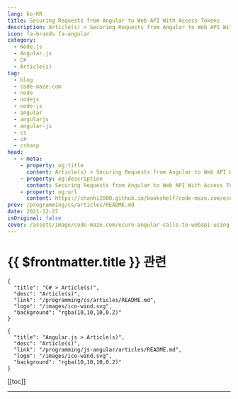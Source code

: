 ```yaml
---
lang: ko-KR
title: Securing Requests from Angular to Web API With Access Tokens
description: Article(s) > Securing Requests from Angular to Web API With Access Tokens
icon: fa-brands fa-angular
category: 
  - Node.js
  - Angular.js
  - C#
  - Article(s)
tag: 
  - blog
  - code-maze.com
  - node
  - nodejs
  - node-js
  - angular
  - angularjs
  - angular-js
  - cs
  - c#
  - csharp
head:  
  - - meta:
    - property: og:title
      content: Article(s) > Securing Requests from Angular to Web API With Access Tokens
    - property: og:description
      content: Securing Requests from Angular to Web API With Access Tokens
    - property: og:url
      content: https://chanhi2000.github.io/bookshelf/code-maze.com/ecure-angular-calls-to-webapi-using-access-to.html
prev: /programming/cs/articles/README.md
date: 2021-12-27
isOriginal: false
cover: /assets/image/code-maze.com/ecure-angular-calls-to-webapi-using-access-to/banner.png
---
```


# {{ $frontmatter.title }} 관련

```component VPCard
{
  "title": "C# > Article(s)",
  "desc": "Article(s)",
  "link": "/programming/cs/articles/README.md",
  "logo": "/images/ico-wind.svg",
  "background": "rgba(10,10,10,0.2)"
}
```

```component VPCard
{
  "title": "Angular.js > Article(s)",
  "desc": "Article(s)",
  "link": "/programming/js-angular/articles/README.md",
  "logo": "/images/ico-wind.svg",
  "background": "rgba(10,10,10,0.2)"
}
```

[[toc]]

---

<SiteInfo
  name="Securing Requests from Angular to Web API With Access Tokens"
  desc="Let's learn how to extract Access Token from the user object and use it inside the Angular request to access prtected API resources."
  url="https://code-maze.com/ecure-angular-calls-to-webapi-using-access-to/"
  logo="/assets/image/code-maze.com/favicon.png"
  preview="/assets/image/code-maze.com/ecure-angular-calls-to-webapi-using-access-to/banner.png"/>

<!-- TODO: 작성 -->
